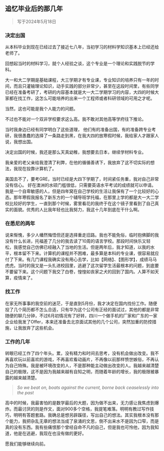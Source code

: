 ## 追忆毕业后的那几年

> 写于2024年5月18日

### 决定出国

从本科毕业到现在已经过去了接近七八年，当初学习的材料学知识基本上已经还给老师了。

回想起当时的材料学习，就个人经验之谈，这个专业是一个理论和实践脱节的学科。

大一和大二学期是基础课程，大三学期才有专业课，专业知识的培养只有一年的时间，而且只灌输理论知识，动手实践的部分非常少，甚至在这段时间里，有些同学已经在准备考研了，考研的内容基本就是大一大二学期学习的内容，大四的时候大家都在找工作，这怎么可能培养的出来一个工程师或者科研领域的可用之才呢。

当然，这也可能是我个人能力的问题。

不过也不能对一个双非学校要求这么高。我不敢对其他高等学府往下推论。

当时我身边已经有同学明白了这些道理，
他们有的准备出国，有的准备跨专业考研，我很愚蠢的选择了一条路走到黑，在我大四的放寒假时候，我给家人才跟家人说，我想出国。

决定出国的时候，我还是那么天真幼稚，我想要去日本，继续学材料专业。

我亲爱的老父亲给我澄清了利弊，在他的循循善诱下，我放弃了这不切实际的想法，我现在投靠计算机了。

美国去不了，要考GRE，当时已经是大四下学期了，时间紧任务重，我对自己非常没有信心。
好在澳洲的水硕门槛很低，只需要英语水平考试的成绩就可以申请。我是一个自卑敏感的人，但是四年窝在自己学校的生活让我保有了一个比较好的心态。那年寒假我报名了新东方的一个辅导班学托福，在那里上学的都是大一大二学校比较好的学生，一直到那个时候，雾里看花的我终于在这个镜子里看到了自己真实的面貌。优秀的人比我年轻也比我努力，我这十几年到底在干什么啊。

### 在悉尼的两年

说来惭愧，多少人幡然悔悟但还是选择重走旧路。我也不能免俗，临时抱佛脚的我没有什么长进，托福差了几分的我去读了10周的语言学校。那段时间快乐又轻松，我感觉自己仿佛已经融入了当地的生活。但是两年后，我才知道，以我的水平，根本留不下来。计算机的课程并不困难，最多算是本科的专业课，很容易就应付了下来。有几门课程我确实没有用心去学，比如【网络】、【图形学】，成绩马马虎虎。当时的我又是一头扎进校园里，逃避了这次留学生活最根本的问题，到底要不要留下来。这个问题下我交了白卷，惶惶如丧家之犬的回到了国内。人算不如天算，疫情来了。

### 找工作

在家无所事事的我空前的迷茫，于是直到5月份，我才决定在国内找份工作。随便投了几个简历都不怎么合适，只有华为这个公司有正经的面试过，其他的都是非常随便的聊几分钟，不过6月初情况有了好转，四川一个做手机的厂家和广东的一家企业给我发了Offer，本来还准备去北京面试其他的几个公司，突然加重的防控措施，让我放弃了这些机会。

### 工作的几年

转眼已经工作了四个年头。累，没有精力和时间去思考，没有机会做出改变。我不再喜欢玩以前喜欢的游戏，不再喜欢看动画片，不再像以前那样愤世嫉俗，不再认为自己特殊。我是被环境改变的人，不是那种能主动做出改变的人。我越来越清楚自己的极限，这不是因为我越来越有自知之明，而随着年龄的增长，我的极限被暴露的越来越清楚。

> *So we beat on, boats against the current, borne back ceaselessly into the past*

高中的时候，我最害怕的是数学最后的大题，因为做不出来，无力感让我焦虑到爆炸。而最讨厌的则是作文，面对900多个空格，我提笔难落。明明有教过写作技巧，明明有答题套路。我确总是想另辟蹊径，写出自己的想法。其实我根本没有那个能力，我把杂乱无章的想法当成了泉涌的文思，倒不出来水不是因为口窄，而是真的没有东西。我有些痛恨那个曾经自命不凡的自己，但是我也可怜他，因为我知道，他是在逃避，我现在也没有做的更好。

愿我们能够继续向前。